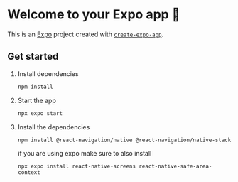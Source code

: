 # Welcome to your Expo app 👋

This is an [Expo](https://expo.dev) project created with [`create-expo-app`](https://www.npmjs.com/package/create-expo-app).

## Get started

1. Install dependencies

   ```bash
   npm install
   ```

2. Start the app

   ```bash
   npx expo start
   ```

3. Install the dependencies
   ``` 
   npm install @react-navigation/native @react-navigation/native-stack
   ```
   if you are using expo make sure to also install
   ```
   npx expo install react-native-screens react-native-safe-area-context
   ```